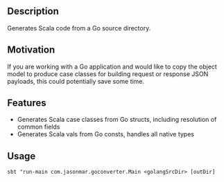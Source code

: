 ## Description

Generates Scala code from a Go source directory.

## Motivation

If you are working with a Go application and would like to copy the object model to produce case classes for building request or response JSON payloads, this could potentially save some time.

## Features

* Generates Scala case classes from Go structs, including resolution of common fields
* Generates Scala vals from Go consts, handles all native types

## Usage

```
sbt "run-main com.jasonmar.goconverter.Main <golangSrcDir> [outDir]
```
